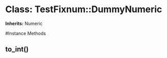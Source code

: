 # Class: TestFixnum::DummyNumeric
**Inherits:** Numeric
    




#Instance Methods
## to_int() [](#method-i-to_int)

